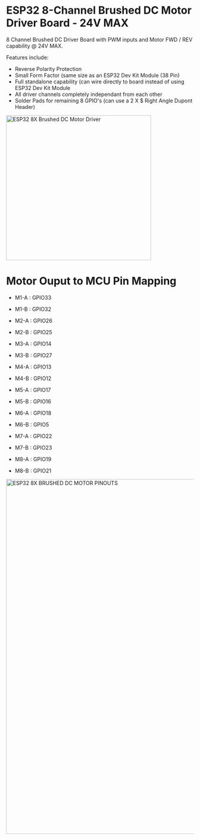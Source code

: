 # ESP32 8-Channel Brushed DC Motor Driver Board - 24V MAX

8 Channel Brushed DC Driver Board with PWM inputs and Motor FWD / REV capability @ 24V MAX.

Features include:

* Reverse Polarity Protection
* Small Form Factor (same size as an ESP32 Dev Kit Module (38 Pin)
* Full standalone capability (can wire directly to board instead of using ESP32 Dev Kit Module
* All driver channels completely independant from each other
* Solder Pads for remaining 8 GPIO's (can use a 2 X $ Right Angle Dupont Header)

<img width="389" alt="ESP32 8X Brushed DC Motor Driver" src="https://github.com/gxdeange/ESP32-8-Channel-Brushed-DC-Motor-Driver-Board---24V-MAX/assets/57690555/821a4539-0016-493d-a3fa-8c33d6a84c90">


# Motor Ouput to MCU Pin Mapping

* M1-A : GPIO33
* M1-B : GPIO32

* M2-A : GPIO26
* M2-B : GPIO25

* M3-A : GPIO14
* M3-B : GPIO27

* M4-A : GPIO13
* M4-B : GPIO12

* M5-A : GPIO17
* M5-B : GPIO16

* M6-A : GPIO18
* M6-B : GPIO5

* M7-A : GPIO22
* M7-B : GPIO23

* M8-A : GPIO19
* M8-B : GPIO21

<img width="953" alt="ESP32 8X BRUSHED DC MOTOR PINOUTS" src="https://github.com/gxdeange/ESP32-8-Channel-Brushed-DC-Motor-Driver-Board---24V-MAX/assets/57690555/25947cdc-494d-440c-8e05-819168d0fe7e">
